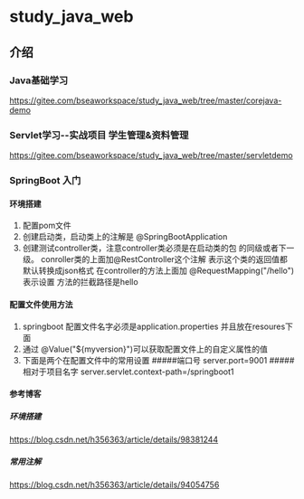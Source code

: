 # study_java_web
## 介绍
### Java基础学习
https://gitee.com/bseaworkspace/study_java_web/tree/master/corejava-demo

###  Servlet学习--实战项目 学生管理&资料管理
https://gitee.com/bseaworkspace/study_java_web/tree/master/servletdemo
###  SpringBoot 入门
#### 环境搭建
1. 配置pom文件
2. 创建启动类，启动类上的注解是 @SpringBootApplication
3. 创建测试controller类，注意controller类必须是在启动类的包
的同级或者下一级。 conroller类的上面加@RestController这个注解
表示这个类的返回值都默认转换成json格式
在controller的方法上面加 @RequestMapping("/hello") 表示设置
方法的拦截路径是hello
#### 配置文件使用方法
1. springboot 配置文件名字必须是application.properties
并且放在resoures下面
2. 通过 @Value("${myversion}")可以获取配置文件上的自定义属性的值
3. 下面是两个在配置文件中的常用设置 
    #####端口号
   server.port=9001
   #####相对于项目名字
   server.servlet.context-path=/springboot1

#### 参考博客

#####  环境搭建
https://blog.csdn.net/h356363/article/details/98381244
##### 常用注解
https://blog.csdn.net/h356363/article/details/94054756





